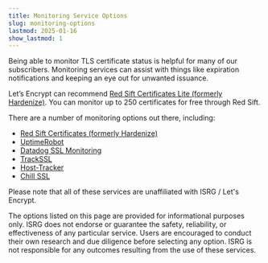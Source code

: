 ```yaml
---
title: Monitoring Service Options
slug: monitoring-options
lastmod: 2025-01-16
show_lastmod: 1
---
```


Being able to monitor TLS certificate status is helpful for many of our subscribers. Monitoring services can assist with things like expiration notifications and keeping an eye out for unwanted issuance.

Let’s Encrypt can recommend [Red Sift Certificates Lite (formerly Hardenize)](https://redsift.com/pulse-platform/certificates-lite). You can monitor up to 250 certificates for free through Red Sift.

There are a number of monitoring options out there, including:

* [Red Sift Certificates (formerly Hardenize)](https://redsift.com/pulse-platform/certificates-lite)
* [UptimeRobot](https://uptimerobot.com/ssl-monitoring/)
* [Datadog SSL Monitoring](https://www.datadoghq.com/monitoring/ssl-monitoring/)
* [TrackSSL](https://trackssl.com/)
* [Host-Tracker](https://www.host-tracker.com/)
* [Chill SSL](https://www.chillssl.com/)

Please note that all of these services are unaffiliated with ISRG / Let's Encrypt.

The options listed on this page are provided for informational purposes only. ISRG does not endorse or guarantee the safety, reliability, or effectiveness of any particular service. Users are encouraged to conduct their own research and due diligence before selecting any option. ISRG is not responsible for any outcomes resulting from the use of these services.

